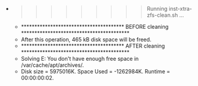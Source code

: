 * >>>>>>>>> Running inst-xtra-zfs-clean.sh ...
  * ***************************************  BEFORE cleaning  *****************************************
  * After this operation, 465 kB disk space will be freed.
  * ***************************************  AFTER cleaning  *****************************************
  * Solving E: You don't have enough free space in /var/cache/apt/archives/.
  * Disk size = 5975016K. Space Used = -1262984K. Runtime = 00:00:00:02.
